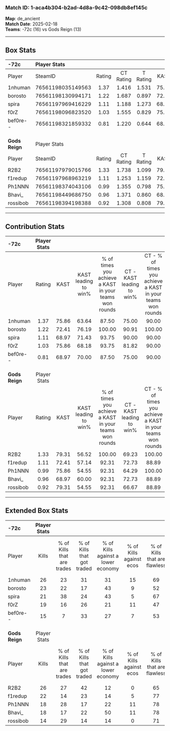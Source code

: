 ### Match ID: 1-aca4b304-b2ad-4d8a-9c42-098db8ef145c  
**Map**: de_ancient  
**Match Date**: 2025-02-18  
**Teams**: -72c (16) vs Gods Reign (13)  

---  

## Box Stats  

| **-72c**       | Player Stats      |        |           |          |       |      |       |         |        |      |     |
| :- | :- | :-: | :-: | :-: | :-: | :-: | :-: | :-: | :-: | :-: | :-: |
| Player         | SteamID           | Rating | CT Rating | T Rating | KAST  | ADR  | Kills | Assists | Deaths | K/D  | HS% |
| 1nhuman        | 76561198035149563 |  1.37  |   1.416   |  1.531   | 75.86 | 91.3 |  26   |    6    |   18   | 1.44 | 76  |
| borosto        | 76561198130994171 |  1.22  |   1.687   |  0.897   | 72.41 | 86.4 |  23   |    6    |   19   | 1.21 | 78  |
| spira          | 76561197969416229 |  1.11  |   1.188   |  1.273   | 68.97 | 81.2 |  21   |    7    |   20   | 1.05 | 42  |
| f0rZ           | 76561198096823520 |  1.03  |   1.555   |  0.829   | 75.86 | 71.0 |  19   |    8    |   22   | 0.86 | 31  |
| bef0re--       | 76561198321859332 |  0.81  |   1.220   |  0.644   | 68.97 | 57.3 |  15   |    6    |   22   | 0.68 | 53  |
|                |                   |        |           |          |       |      |       |         |        |      |     |
|                |                   |        |           |          |       |      |       |         |        |      |     |
|                |                   |        |           |          |       |      |       |         |        |      |     |
| **Gods Reign** | Player Stats      |        |           |          |       |      |       |         |        |      |     |
| Player         | SteamID           | Rating | CT Rating | T Rating | KAST  | ADR  | Kills | Assists | Deaths | K/D  | HS% |
| R2B2           | 76561197979015766 |  1.33  |   1.738   |  1.099   | 79.31 | 89.0 |  26   |    6    |   21   | 1.24 | 53  |
| f1redup        | 76561197968963219 |  1.11  |   1.253   |  1.159   | 72.41 | 69.9 |  22   |    2    |   20   | 1.10 | 40  |
| Ph1NNN         | 76561198374043106 |  0.99  |   1.355   |  0.798   | 75.86 | 73.1 |  18   |    9    |   23   | 0.78 | 77  |
| Bhavi_         | 76561198449686750 |  0.96  |   1.371   |  0.860   | 68.97 | 77.8 |  18   |   10    |   23   | 0.78 | 61  |
| rossibob       | 76561198394198388 |  0.92  |   1.308   |  0.808   | 79.31 | 64.3 |  14   |    6    |   20   | 0.70 | 50  |
---  

## Contribution Stats  

| **-72c**       | Player Stats |       |                      |                                                        |                           |                                                             |                          |                                                            |
| :- | :-: | :-: | :-: | :-: | :-: | :-: | :-: | :-: |
| Player         |    Rating    | KAST  | KAST leading to win% | % of times you achieve a KAST in your teams won rounds | CT - KAST leading to win% | CT - % of times you achieve a KAST in your teams won rounds | T - KAST leading to win% | T - % of times you achieve a KAST in your teams won rounds |
| 1nhuman        |     1.37     | 75.86 |        63.64         |                         87.50                          |           75.00           |                            90.00                            |          50.00           |                           83.33                            |
| borosto        |     1.22     | 72.41 |        76.19         |                         100.00                         |           90.91           |                           100.00                            |          60.00           |                           100.00                           |
| spira          |     1.11     | 68.97 |        71.43         |                         93.75                          |           90.00           |                            90.00                            |          54.55           |                           100.00                           |
| f0rZ           |     1.03     | 75.86 |        68.18         |                         93.75                          |           81.82           |                            90.00                            |          54.55           |                           100.00                           |
| bef0re--       |     0.81     | 68.97 |        70.00         |                         87.50                          |           75.00           |                            90.00                            |          62.50           |                           83.33                            |
|                |              |       |                      |                                                        |                           |                                                             |                          |                                                            |
|                |              |       |                      |                                                        |                           |                                                             |                          |                                                            |
|                |              |       |                      |                                                        |                           |                                                             |                          |                                                            |
| **Gods Reign** | Player Stats |       |                      |                                                        |                           |                                                             |                          |                                                            |
| Player         |    Rating    | KAST  | KAST leading to win% | % of times you achieve a KAST in your teams won rounds | CT - KAST leading to win% | CT - % of times you achieve a KAST in your teams won rounds | T - KAST leading to win% | T - % of times you achieve a KAST in your teams won rounds |
| R2B2           |     1.33     | 79.31 |        56.52         |                         100.00                         |           69.23           |                           100.00                            |          40.00           |                           100.00                           |
| f1redup        |     1.11     | 72.41 |        57.14         |                         92.31                          |           72.73           |                            88.89                            |          40.00           |                           100.00                           |
| Ph1NNN         |     0.99     | 75.86 |        54.55         |                         92.31                          |           64.29           |                           100.00                            |          37.50           |                           75.00                            |
| Bhavi_         |     0.96     | 68.97 |        60.00         |                         92.31                          |           72.73           |                            88.89                            |          44.44           |                           100.00                           |
| rossibob       |     0.92     | 79.31 |        54.55         |                         92.31                          |           66.67           |                            88.89                            |          40.00           |                           100.00                           |
---  

## Extended Box Stats  

| **-72c**       | Player Stats |                            |                            |                                    |                         |                              |                                 |        |                             |                                     |                          |                               |                            |
| :- | :-: | :-: | :-: | :-: | :-: | :-: | :-: | :-: | :-: | :-: | :-: | :-: | :-: |
| Player         |    Kills     | % of Kills that are trades | % of Kills that got traded | % of Kills against a lower economy | % of Kills against ecos | % of Kills that are flawless | % of Kills that are close duels | Deaths | % of Deaths that get traded | % of Deaths against a lower economy | % of Deaths against ecos | % of Deaths that are flawless | % of Deaths that are close |
| 1nhuman        |      26      |             23             |             31             |                 31                 |           15            |              69              |                0                |   18   |             11              |                 11                  |            0             |              72               |             0              |
| borosto        |      23      |             22             |             17             |                 43                 |            9            |              52              |                9                |   19   |             16              |                 16                  |            0             |              68               |             5              |
| spira          |      21      |             38             |             24             |                 43                 |            5            |              67              |                5                |   20   |             30              |                 35                  |            5             |              75               |             0              |
| f0rZ           |      19      |             16             |             26             |                 21                 |           11            |              47              |               11                |   22   |             36              |                 18                  |            0             |              68               |             9              |
| bef0re--       |      15      |             7              |             33             |                 27                 |            7            |              53              |                0                |   22   |             32              |                 23                  |            5             |              77               |             5              |
|                |              |                            |                            |                                    |                         |                              |                                 |        |                             |                                     |                          |                               |                            |
|                |              |                            |                            |                                    |                         |                              |                                 |        |                             |                                     |                          |                               |                            |
|                |              |                            |                            |                                    |                         |                              |                                 |        |                             |                                     |                          |                               |                            |
| **Gods Reign** | Player Stats |                            |                            |                                    |                         |                              |                                 |        |                             |                                     |                          |                               |                            |
| Player         |    Kills     | % of Kills that are trades | % of Kills that got traded | % of Kills against a lower economy | % of Kills against ecos | % of Kills that are flawless | % of Kills that are close duels | Deaths | % of Deaths that get traded | % of Deaths against a lower economy | % of Deaths against ecos | % of Deaths that are flawless | % of Deaths that are close |
| R2B2           |      26      |             27             |             42             |                 12                 |            0            |              65              |                4                |   21   |             24              |                 24                  |            0             |              48               |             0              |
| f1redup        |      22      |             14             |             23             |                 14                 |            5            |              77              |                0                |   20   |             25              |                 15                  |            0             |              80               |             0              |
| Ph1NNN         |      18      |             28             |             17             |                 22                 |           11            |              78              |                6                |   23   |             22              |                 17                  |            0             |              48               |             9              |
| Bhavi_         |      18      |             17             |             22             |                 50                 |           11            |              78              |                0                |   23   |             22              |                 17                  |            0             |              57               |             9              |
| rossibob       |      14      |             29             |             14             |                 14                 |            0            |              71              |               14                |   20   |             30              |                 15                  |            5             |              60               |             5              |
